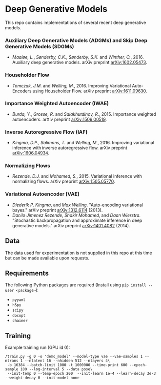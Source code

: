 # Deep Generative Models
This repo contains implementations of several recent deep generative models.

### Auxiliary Deep Generative Models (ADGMs) and Skip Deep Generative Models (SDGMs)
- _Maaløe, L._, _Sønderby, C.K._, _Sønderby, S.K._ and _Winther, O._, 2016. Auxiliary deep generative models. 
arXiv preprint [arXiv:1602.05473](https://arxiv.org/abs/1602.05473).

### Householder Flow
- _Tomczak, J.M._ and _Welling, M._, 2016. Improving Variational Auto-Encoders using Householder Flow. 
arXiv preprint [arXiv:1611.09630](https://arxiv.org/abs/1611.09630).

### Importance Weighted Autoencoder (IWAE)
- _Burda, Y._, _Grosse, R._ and _Salakhutdinov, R._, 2015. Importance weighted autoencoders. 
arXiv preprint [arXiv:1509.00519](https://arxiv.org/abs/1509.00519).

### Inverse Autoregressive Flow (IAF)
- _Kingma, D.P._, _Salimans, T._ and _Welling, M._, 2016. Improving variational inference with inverse autoregressive flow. 
arXiv preprint [arXiv:1606.04934](https://arxiv.org/abs/1606.04934).

### Normalizing Flows
- _Rezende, D.J._ and _Mohamed, S._, 2015. Variational inference with normalizing flows. 
arXiv preprint [arXiv:1505.05770](https://arxiv.org/abs/1505.05770).

### Variational Autoencoder (VAE) 
- _Diederik P. Kingma_, and _Max Welling_. "Auto-encoding variational bayes."
  arXiv preprint [arXiv:1312.6114](http://arxiv.org/abs/1312.6114) (2013).
- _Danilo Jimenez Rezende_, _Shakir Mohamed_, and _Daan Wierstra_. "Stochastic
  backpropagation and approximate inference in deep generative models."
  arXiv preprint [arXiv:1401.4082](http://arxiv.org/abs/1401.4082) (2014).

## Data
The data used for experimentation is not supplied in this repo at this time but can be made available upon requests.

## Requirements

The following Python packages are required (Install using `pip install --user <package>`):

- `pyyaml`
- `h5py`
- `scipy`
- `docopt`
- `chainer`

## Training

Example training run (GPU id 0):

```
/train.py -g 0 -o 'demo_model' --model-type vae --vae-samples 1 --ntrans 1 --nlatent 16 --nhidden 512 --nlayers 4\
 -b 16384 --batch-limit 1000 -t 1000000 --time-print 600 --epoch-sample 100 --log-interval 5 --data pose\
 --init-temp 0 --temp-epoch 200  --init-learn 1e-4 --learn-decay 3e-3 --weight-decay 0 --init-model none 
```



